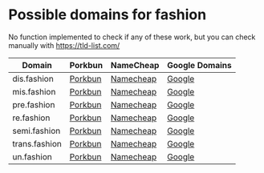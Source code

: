 # Possible domains for fashion

No function implemented to check if any of these work, but you can check manually with https://tld-list.com/

| Domain | Porkbun | NameCheap | Google Domains |
|---|---|---|---|
| dis.fashion | [Porkbun](https://porkbun.com/checkout/search?prb=e814663da1&tlds=&idnLanguage=&search=search&q=dis.fashion) | [Namecheap](https://www.namecheap.com/domains/registration/results/?domain=dis.fashion) | [Google](https://domains.google.com/registrar/search?searchTerm=dis.fashion) |
| mis.fashion | [Porkbun](https://porkbun.com/checkout/search?prb=e814663da1&tlds=&idnLanguage=&search=search&q=mis.fashion) | [Namecheap](https://www.namecheap.com/domains/registration/results/?domain=mis.fashion) | [Google](https://domains.google.com/registrar/search?searchTerm=mis.fashion) |
| pre.fashion | [Porkbun](https://porkbun.com/checkout/search?prb=e814663da1&tlds=&idnLanguage=&search=search&q=pre.fashion) | [Namecheap](https://www.namecheap.com/domains/registration/results/?domain=pre.fashion) | [Google](https://domains.google.com/registrar/search?searchTerm=pre.fashion) |
| re.fashion | [Porkbun](https://porkbun.com/checkout/search?prb=e814663da1&tlds=&idnLanguage=&search=search&q=re.fashion) | [Namecheap](https://www.namecheap.com/domains/registration/results/?domain=re.fashion) | [Google](https://domains.google.com/registrar/search?searchTerm=re.fashion) |
| semi.fashion | [Porkbun](https://porkbun.com/checkout/search?prb=e814663da1&tlds=&idnLanguage=&search=search&q=semi.fashion) | [Namecheap](https://www.namecheap.com/domains/registration/results/?domain=semi.fashion) | [Google](https://domains.google.com/registrar/search?searchTerm=semi.fashion) |
| trans.fashion | [Porkbun](https://porkbun.com/checkout/search?prb=e814663da1&tlds=&idnLanguage=&search=search&q=trans.fashion) | [Namecheap](https://www.namecheap.com/domains/registration/results/?domain=trans.fashion) | [Google](https://domains.google.com/registrar/search?searchTerm=trans.fashion) |
| un.fashion | [Porkbun](https://porkbun.com/checkout/search?prb=e814663da1&tlds=&idnLanguage=&search=search&q=un.fashion) | [Namecheap](https://www.namecheap.com/domains/registration/results/?domain=un.fashion) | [Google](https://domains.google.com/registrar/search?searchTerm=un.fashion) |
